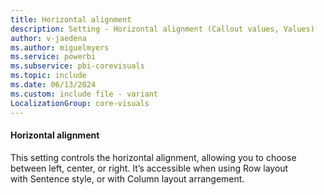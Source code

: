 ```yaml
---
title: Horizontal alignment
description: Setting - Horizontal alignment (Callout values, Values)
author: v-jaedena
ms.author: miguelmyers
ms.service: powerbi
ms.subservice: pbi-corevisuals
ms.topic: include
ms.date: 06/13/2024
ms.custom: include file - variant
LocalizationGroup: core-visuals
---
```

#### Horizontal alignment

This setting controls the horizontal alignment, allowing you to choose between left, center, or right. It’s accessible when using Row layout with Sentence style, or with Column layout arrangement.
